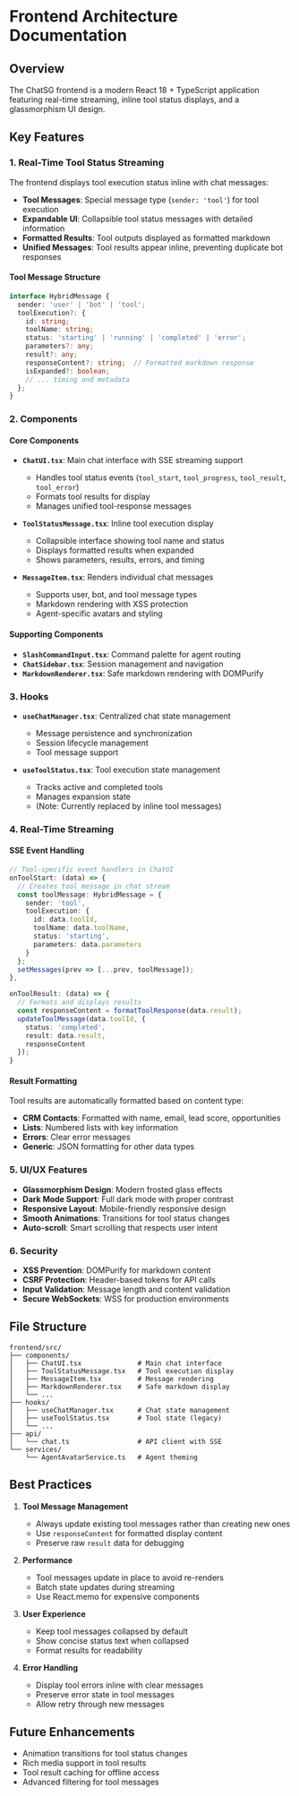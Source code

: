 # Frontend Architecture Documentation

## Overview

The ChatSG frontend is a modern React 18 + TypeScript application featuring real-time streaming, inline tool status displays, and a glassmorphism UI design.

## Key Features

### 1. Real-Time Tool Status Streaming

The frontend displays tool execution status inline with chat messages:

- **Tool Messages**: Special message type (`sender: 'tool'`) for tool execution
- **Expandable UI**: Collapsible tool status messages with detailed information
- **Formatted Results**: Tool outputs displayed as formatted markdown
- **Unified Messages**: Tool results appear inline, preventing duplicate bot responses

#### Tool Message Structure
```typescript
interface HybridMessage {
  sender: 'user' | 'bot' | 'tool';
  toolExecution?: {
    id: string;
    toolName: string;
    status: 'starting' | 'running' | 'completed' | 'error';
    parameters?: any;
    result?: any;
    responseContent?: string;  // Formatted markdown response
    isExpanded?: boolean;
    // ... timing and metadata
  };
}
```

### 2. Components

#### Core Components

- **`ChatUI.tsx`**: Main chat interface with SSE streaming support
  - Handles tool status events (`tool_start`, `tool_progress`, `tool_result`, `tool_error`)
  - Formats tool results for display
  - Manages unified tool-response messages

- **`ToolStatusMessage.tsx`**: Inline tool execution display
  - Collapsible interface showing tool name and status
  - Displays formatted results when expanded
  - Shows parameters, results, errors, and timing

- **`MessageItem.tsx`**: Renders individual chat messages
  - Supports user, bot, and tool message types
  - Markdown rendering with XSS protection
  - Agent-specific avatars and styling

#### Supporting Components

- **`SlashCommandInput.tsx`**: Command palette for agent routing
- **`ChatSidebar.tsx`**: Session management and navigation
- **`MarkdownRenderer.tsx`**: Safe markdown rendering with DOMPurify

### 3. Hooks

- **`useChatManager.tsx`**: Centralized chat state management
  - Message persistence and synchronization
  - Session lifecycle management
  - Tool message support

- **`useToolStatus.tsx`**: Tool execution state management
  - Tracks active and completed tools
  - Manages expansion state
  - (Note: Currently replaced by inline tool messages)

### 4. Real-Time Streaming

#### SSE Event Handling
```typescript
// Tool-specific event handlers in ChatUI
onToolStart: (data) => {
  // Creates tool message in chat stream
  const toolMessage: HybridMessage = {
    sender: 'tool',
    toolExecution: {
      id: data.toolId,
      toolName: data.toolName,
      status: 'starting',
      parameters: data.parameters
    }
  };
  setMessages(prev => [...prev, toolMessage]);
},

onToolResult: (data) => {
  // Formats and displays results
  const responseContent = formatToolResponse(data.result);
  updateToolMessage(data.toolId, {
    status: 'completed',
    result: data.result,
    responseContent
  });
}
```

#### Result Formatting
Tool results are automatically formatted based on content type:
- **CRM Contacts**: Formatted with name, email, lead score, opportunities
- **Lists**: Numbered lists with key information
- **Errors**: Clear error messages
- **Generic**: JSON formatting for other data types

### 5. UI/UX Features

- **Glassmorphism Design**: Modern frosted glass effects
- **Dark Mode Support**: Full dark mode with proper contrast
- **Responsive Layout**: Mobile-friendly responsive design
- **Smooth Animations**: Transitions for tool status changes
- **Auto-scroll**: Smart scrolling that respects user intent

### 6. Security

- **XSS Prevention**: DOMPurify for markdown content
- **CSRF Protection**: Header-based tokens for API calls
- **Input Validation**: Message length and content validation
- **Secure WebSockets**: WSS for production environments

## File Structure

```
frontend/src/
├── components/
│   ├── ChatUI.tsx              # Main chat interface
│   ├── ToolStatusMessage.tsx   # Tool execution display
│   ├── MessageItem.tsx         # Message rendering
│   ├── MarkdownRenderer.tsx    # Safe markdown display
│   └── ...
├── hooks/
│   ├── useChatManager.tsx      # Chat state management
│   ├── useToolStatus.tsx       # Tool state (legacy)
│   └── ...
├── api/
│   └── chat.ts                 # API client with SSE
└── services/
    └── AgentAvatarService.ts   # Agent theming
```

## Best Practices

1. **Tool Message Management**
   - Always update existing tool messages rather than creating new ones
   - Use `responseContent` for formatted display content
   - Preserve raw `result` data for debugging

2. **Performance**
   - Tool messages update in place to avoid re-renders
   - Batch state updates during streaming
   - Use React.memo for expensive components

3. **User Experience**
   - Keep tool messages collapsed by default
   - Show concise status text when collapsed
   - Format results for readability

4. **Error Handling**
   - Display tool errors inline with clear messages
   - Preserve error state in tool messages
   - Allow retry through new messages

## Future Enhancements

- Animation transitions for tool status changes
- Rich media support in tool results
- Tool result caching for offline access
- Advanced filtering for tool messages